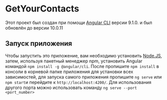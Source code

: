 # GetYourContacts

Этот проект был создан при помощи [Angular CLI](https://github.com/angular/angular-cli) версии 9.1.0. и был обновлён до версии 10.0.11

## Запуск приложения

Чтобы запустить это приложение, вам необходимо установить [Node.JS](https://nodejs.org/dist/v12.18.3/node-v12.18.3-x64.msi), затем, используя пакетный менеджер npm, установить Angular командой `npm install -g @angular/cli`.
После пропишите `npm install` в консоли в корневой папке приложения для установки всех зависимостей, для запуска самого приложения пропишите `ng serve` или `npm start`и перейдите к `http://localhost:4200/`.
Для использования другого порта можно использовать команду `ng serve --port <port_number>`
